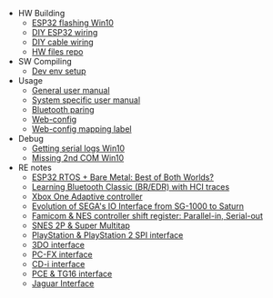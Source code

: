   * HW Building
    * [ESP32 flashing Win10](Flashing-firmware-Windows-10)
    * [DIY ESP32 wiring](BlueRetro-DIY-Build-Instructions)
    * [DIY cable wiring](BlueRetro-Cables-Build-Instructions)
    * [HW files repo](https://github.com/darthcloud/BlueRetroHW)
  * SW Compiling
    * [Dev env setup](https://github.com/darthcloud/BlueRetroRoot)
  * Usage
    * [General user manual](Home)
    * [System specific user manual](BlueRetro-System-Specific-User-Manual)
    * [Bluetooth paring](Controller-pairing-guide)
    * [Web-config](https://hackaday.io/project/170365-blueretro/log/180020-web-bluetooth-ble-configuration-interface)
    * [Web-config mapping label](https://docs.google.com/spreadsheets/d/e/2PACX-1vRln_dhkahEIhq4FQY_p461r5qvLn-Hkl89ZtfyIOGAqdnPtQZ5Ihfsjvd94fRbaHX8wU3F-r2ODYbM/pubhtml)
  * Debug
    * [Getting serial logs Win10](Getting-BlueRetro-debug-logs-via-Serial-port-Windows-10)
    * [Missing 2nd COM Win10](Missing-2nd-COM-port-Win10-BlueRetro-DevKit-fix)
  * RE notes
    * [ESP32 RTOS + Bare Metal: Best of Both Worlds?](https://hackaday.io/project/170365/log/189836-esp32-rtos-bare-metal-best-of-both-worlds)
    * [Learning Bluetooth Classic (BR/EDR) with HCI traces](https://hackaday.io/project/170365-blueretro/log/178249-learning-bluetooth-classic-bredr-with-hci-traces)
    * [Xbox One Adaptive controller](https://hackaday.io/project/170365-blueretro/log/179869-xbox-one-adaptive-controller)
    * [Evolution of SEGA's IO Interface from SG-1000 to Saturn](https://hackaday.io/project/170365-blueretro/log/180790-evolution-of-segas-io-interface-from-sg-1000-to-saturn)
    * [Famicom & NES controller shift register: Parallel-in, Serial-out](https://hackaday.io/project/170365-blueretro/log/181368-famicom-nes-controller-shift-register-parallel-in-serial-out)
    * [SNES 2P & Super Multitap](https://hackaday.io/project/170365-blueretro/log/181686-2020-08-04-progress-update-sfcsnes-support)
    * [PlayStation & PlayStation 2 SPI interface](https://hackaday.io/project/170365-blueretro/log/186471-playstation-playstation-2-spi-interface)
    * [3DO interface](https://hackaday.io/project/170365-blueretro/log/190948-3do-interface)
    * [PC-FX interface](https://hackaday.io/project/170365-blueretro/log/191237-pc-fx-interface)
    * [CD-i interface](https://hackaday.io/project/170365/log/191647-cd-i-interface)
    * [PCE & TG16 interface](PCE-&-TG16-interface)
    * [Jaguar Interface](Jaguar-interface)

